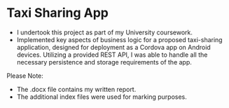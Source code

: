 # Taxi Sharing App
- I undertook this project as part of my University coursework.
- Implemented key aspects of business logic for a proposed taxi-sharing application, designed for deployment as a Cordova app on Android devices. Utilizing a provided REST API, I was able to handle all the necessary persistence and storage requirements of the app.

Please Note:
- The .docx file contains my written report.
- The additional index files were used for marking purposes.
